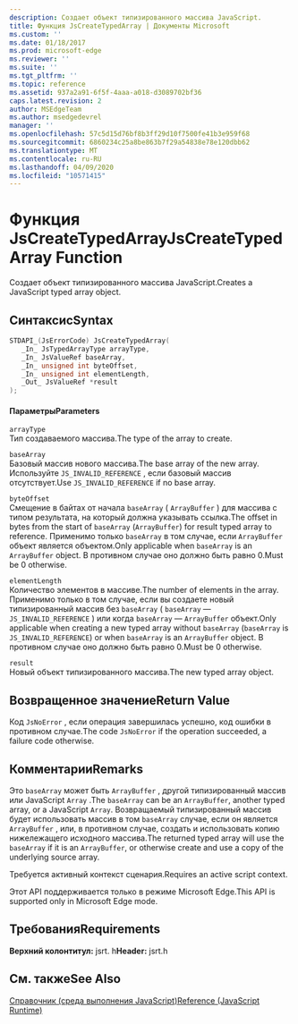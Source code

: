 ```yaml
---
description: Создает объект типизированного массива JavaScript.
title: Функция JsCreateTypedArray | Документы Microsoft
ms.custom: ''
ms.date: 01/18/2017
ms.prod: microsoft-edge
ms.reviewer: ''
ms.suite: ''
ms.tgt_pltfrm: ''
ms.topic: reference
ms.assetid: 937a2a91-6f5f-4aaa-a018-d3089702bf36
caps.latest.revision: 2
author: MSEdgeTeam
ms.author: msedgedevrel
manager: ''
ms.openlocfilehash: 57c5d15d76bf8b3ff29d10f7500fe41b3e959f68
ms.sourcegitcommit: 6860234c25a8be863b7f29a54838e78e120dbb62
ms.translationtype: MT
ms.contentlocale: ru-RU
ms.lasthandoff: 04/09/2020
ms.locfileid: "10571415"
---
```

# <span data-ttu-id="16d9e-103">Функция JsCreateTypedArray</span><span class="sxs-lookup"><span data-stu-id="16d9e-103">JsCreateTypedArray Function</span></span>
<span data-ttu-id="16d9e-104">Создает объект типизированного массива JavaScript.</span><span class="sxs-lookup"><span data-stu-id="16d9e-104">Creates a JavaScript typed array object.</span></span>  
  
## <span data-ttu-id="16d9e-105">Синтаксис</span><span class="sxs-lookup"><span data-stu-id="16d9e-105">Syntax</span></span>  
  
```cpp  
STDAPI_(JsErrorCode) JsCreateTypedArray(  
   _In_ JsTypedArrayType arrayType,  
   _In_ JsValueRef baseArray,  
   _In_ unsigned int byteOffset,  
   _In_ unsigned int elementLength,  
   _Out_ JsValueRef *result  
);  
```  
  
#### <span data-ttu-id="16d9e-106">Параметры</span><span class="sxs-lookup"><span data-stu-id="16d9e-106">Parameters</span></span>  
 `arrayType`  
 <span data-ttu-id="16d9e-107">Тип создаваемого массива.</span><span class="sxs-lookup"><span data-stu-id="16d9e-107">The type of the array to create.</span></span>  
  
 `baseArray`  
 <span data-ttu-id="16d9e-108">Базовый массив нового массива.</span><span class="sxs-lookup"><span data-stu-id="16d9e-108">The base array of the new array.</span></span> <span data-ttu-id="16d9e-109">Используйте `JS_INVALID_REFERENCE` , если базовый массив отсутствует.</span><span class="sxs-lookup"><span data-stu-id="16d9e-109">Use `JS_INVALID_REFERENCE` if no base array.</span></span>  
  
 `byteOffset`  
 <span data-ttu-id="16d9e-110">Смещение в байтах от начала `baseArray` ( `ArrayBuffer` ) для массива с типом результата, на который должна указывать ссылка.</span><span class="sxs-lookup"><span data-stu-id="16d9e-110">The offset in bytes from the start of `baseArray` (`ArrayBuffer`) for result typed array to reference.</span></span> <span data-ttu-id="16d9e-111">Применимо только `baseArray` в том случае, если `ArrayBuffer` объект является объектом.</span><span class="sxs-lookup"><span data-stu-id="16d9e-111">Only applicable when `baseArray` is an `ArrayBuffer` object.</span></span> <span data-ttu-id="16d9e-112">В противном случае оно должно быть равно 0.</span><span class="sxs-lookup"><span data-stu-id="16d9e-112">Must be 0 otherwise.</span></span>  
  
 `elementLength`  
 <span data-ttu-id="16d9e-113">Количество элементов в массиве.</span><span class="sxs-lookup"><span data-stu-id="16d9e-113">The number of elements in the array.</span></span> <span data-ttu-id="16d9e-114">Применимо только в том случае, если вы создаете новый типизированный массив без `baseArray` ( `baseArray` — `JS_INVALID_REFERENCE` ) или когда `baseArray` — `ArrayBuffer` объект.</span><span class="sxs-lookup"><span data-stu-id="16d9e-114">Only applicable when creating a new typed array without `baseArray` (`baseArray` is `JS_INVALID_REFERENCE`) or when `baseArray` is an `ArrayBuffer` object.</span></span> <span data-ttu-id="16d9e-115">В противном случае оно должно быть равно 0.</span><span class="sxs-lookup"><span data-stu-id="16d9e-115">Must be 0 otherwise.</span></span>  
  
 `result`  
 <span data-ttu-id="16d9e-116">Новый объект типизированного массива.</span><span class="sxs-lookup"><span data-stu-id="16d9e-116">The new typed array object.</span></span>  
  
## <span data-ttu-id="16d9e-117">Возвращенное значение</span><span class="sxs-lookup"><span data-stu-id="16d9e-117">Return Value</span></span>  
 <span data-ttu-id="16d9e-118">Код `JsNoError` , если операция завершилась успешно, код ошибки в противном случае.</span><span class="sxs-lookup"><span data-stu-id="16d9e-118">The code `JsNoError` if the operation succeeded, a failure code otherwise.</span></span>  
  
## <span data-ttu-id="16d9e-119">Комментарии</span><span class="sxs-lookup"><span data-stu-id="16d9e-119">Remarks</span></span>  
 <span data-ttu-id="16d9e-120">Это `baseArray` может быть `ArrayBuffer` , другой типизированный массив или JavaScript `Array` .</span><span class="sxs-lookup"><span data-stu-id="16d9e-120">The `baseArray` can be an `ArrayBuffer`, another typed array, or a JavaScript `Array`.</span></span> <span data-ttu-id="16d9e-121">Возвращаемый типизированный массив будет использовать массив в том `baseArray` случае, если он является `ArrayBuffer` , или, в противном случае, создать и использовать копию нижележащего исходного массива.</span><span class="sxs-lookup"><span data-stu-id="16d9e-121">The returned typed array will use the `baseArray` if it is an `ArrayBuffer`, or otherwise create and use a copy of the underlying source array.</span></span>  
  
 <span data-ttu-id="16d9e-122">Требуется активный контекст сценария.</span><span class="sxs-lookup"><span data-stu-id="16d9e-122">Requires an active script context.</span></span>  
  
 <span data-ttu-id="16d9e-123">Этот API поддерживается только в режиме Microsoft Edge.</span><span class="sxs-lookup"><span data-stu-id="16d9e-123">This API is supported only in Microsoft Edge mode.</span></span>  
  
## <span data-ttu-id="16d9e-124">Требования</span><span class="sxs-lookup"><span data-stu-id="16d9e-124">Requirements</span></span>  
 <span data-ttu-id="16d9e-125">**Верхний колонтитул:** jsrt. h</span><span class="sxs-lookup"><span data-stu-id="16d9e-125">**Header:** jsrt.h</span></span>  
  
## <span data-ttu-id="16d9e-126">См. также</span><span class="sxs-lookup"><span data-stu-id="16d9e-126">See Also</span></span>  
 [<span data-ttu-id="16d9e-127">Справочник (среда выполнения JavaScript)</span><span class="sxs-lookup"><span data-stu-id="16d9e-127">Reference (JavaScript Runtime)</span></span>](../chakra-hosting/reference-javascript-runtime.md)